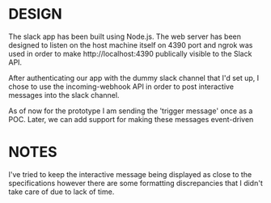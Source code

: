 DESIGN
=======
The slack app has been built using Node.js. The web server
has been designed to listen on the host machine itself on 4390 port
and ngrok was used in order to make http://localhost:4390 publically
visible to the Slack API.

After authenticating our app with the dummy slack channel that I'd
set up, I chose to use the incoming-webhook API in order to post 
interactive messages into the slack channel.

As of now for the prototype I am sending the 'trigger message' once 
as a POC. Later, we can add support for making these messages event-driven


NOTES
======

I've tried to keep the interactive message being displayed as close
to the specifications however there are some formatting discrepancies
that I didn't take care of due to lack of time. 

 

